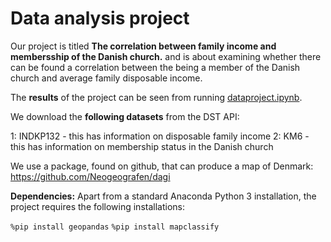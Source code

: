 # Data analysis project

Our project is titled **The correlation between family income and membersship of the Danish church.** and is about examining whether there can be found a correlation between the being a member of the Danish church and average family disposable income.

The **results** of the project can be seen from running [dataproject.ipynb](dataproject.ipynb).

We download the **following datasets** from the DST API:

1: INDKP132 - this has information on disposable family income
2: KM6 - this has information on membership status in the Danish church

We use a package, found on github, that can produce a map of Denmark: https://github.com/Neogeografen/dagi

**Dependencies:** Apart from a standard Anaconda Python 3 installation, the project requires the following installations:

``%pip install geopandas``
``%pip install mapclassify``